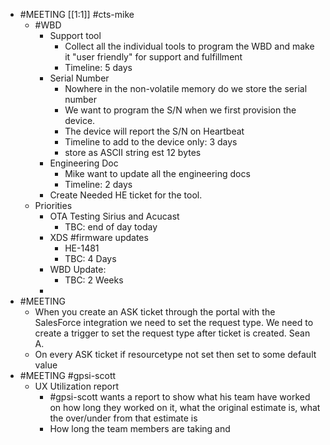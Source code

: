 - #MEETING [[1:1]] #cts-mike
	- #WBD
		- Support tool
			- Collect all the individual tools to program the WBD and make it "user friendly" for support and fulfillment
			- Timeline: 5 days
		- Serial Number
			- Nowhere in the non-volatile memory do we store the serial number
			- We want to program the S/N when we first provision the device.
			- The device will report the S/N on Heartbeat
			- Timeline to add to the device only: 3 days
			- store as ASCII string est 12 bytes
		- Engineering Doc
			- Mike want to update all the engineering docs
			- Timeline: 2 days
		- Create Needed HE ticket for the tool.
	- Priorities
		- OTA Testing Sirius and Acucast
			- TBC: end of day today
		- XDS #firmware updates
			- HE-1481
			- TBC: 4 Days
		- WBD Update:
			- TBC: 2 Weeks
		-
- #MEETING
	- When you create an ASK ticket through the portal with the SalesForce integration we need to set the request type. We need to create a trigger to set the request type after ticket is created. Sean A.
	- On every ASK ticket if resourcetype not set then set to some default value
- #MEETING #gpsi-scott
	- UX Utilization report
		- #gpsi-scott wants a report to show what his team have worked on how long they worked on it, what the original estimate is, what the over/under from that estimate is
		- How long the team members are taking and